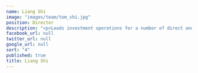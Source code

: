 ```yaml
---
name: Liang Shi
image: "images/team/tom_shi.jpg"
position: Director
description: "<p>Leads investment operations for a number of direct and affiliate investments throughout China.  Tom previously was a Senior Manager of Shanghai Pharmaceuticals Holding Co. Ltd where he was responsible for direct investments and M&A.</p>\n<p>He received a BA in International Finance and Trade from the University of Portsmouth and an MSc in Finance from the University of Bristol (UK).</p>"
facebook_url: null
twitter_url: null
google_url: null
sort: "4"
published: true
title: Liang Shi
---
```



